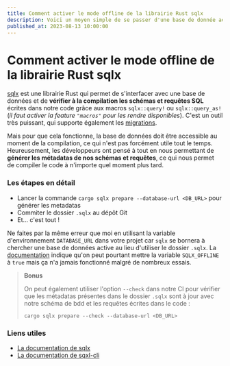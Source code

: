 ```yaml
---
title: Comment activer le mode offline de la librairie Rust sqlx
description: Voici un moyen simple de se passer d'une base de donnée active pour compiler son programme Rust avec sqlx
published_at: 2023-08-13 10:00:00
---
```


# Comment activer le mode offline de la librairie Rust sqlx

[sqlx](https://crates.io/crates/sqlx) est une librairie Rust qui permet de s'interfacer avec une base de données et de **vérifier à la compilation les schémas et requêtes SQL** écrites dans notre code grâce aux macros `sqlx::query!` ou `sqlx::query_as!` (*il faut activer la feature `"macros"` pour les rendre disponibles*). C'est un outil très puissant, qui supporte également les [migrations](https://github.com/launchbadge/sqlx/tree/main/sqlx-cli#create-and-run-migrations).

Mais pour que cela fonctionne, la base de données doit être accessible au moment de la compilation, ce qui n'est pas forcément utile tout le temps. Heureusement, les développeurs ont pensé à tout en nous permettant de **générer les métadatas de nos schémas et requêtes**, ce qui nous permet de compiler le code à n'importe quel moment plus tard.

### Les étapes en détail

- Lancer la commande `cargo sqlx prepare --database-url <DB_URL>` pour générer les metadatas
- Commiter le dossier `.sqlx` au dépôt Git
- Et... c'est tout !

Ne faites par la même erreur que moi en utilisant la variable d'environnement `DATABASE_URL` dans votre projet car `sqlx` se bornera à chercher une base de données active au lieu d'utiliser le dossier `.sqlx`. La [documentation](https://github.com/launchbadge/sqlx/tree/main/sqlx-cli#force-building-in-offline-mode) indique qu'on peut pourtant mettre la variable `SQLX_OFFLINE` à `true` mais ça n'a jamais fonctionné malgré de nombreux essais. 

> **Bonus**
> 
> On peut également utiliser l'option `--check` dans notre CI pour vérifier que les métadatas présentes dans le dossier `.sqlx` sont à jour avec notre schéma de bdd et les requêtes écrites dans le code :
> 
> `cargo sqlx prepare --check --database-url <DB_URL>`

### Liens utiles

- [La documentation de sqlx](https://docs.rs/sqlx/0.7.2/sqlx/)
- [La documentation de sqxl-cli](https://github.com/launchbadge/sqlx/tree/main/sqlx-cli)
